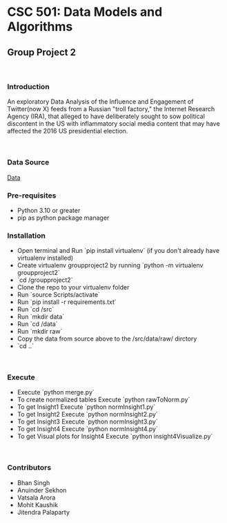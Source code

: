 <h1>CSC 501: Data Models and Algorithms</h1>
<h2>Group Project 2</h2>
</br>
<h3>Introduction</h3>
<p>An exploratory Data Analysis of the Influence and Engagement of Twitter(now X) feeds from a Russian "troll factory," the Internet Research Agency (IRA), that alleged to have deliberately sought to sow political discontent in the US with inflammatory social media content that may have affected the 2016 US presidential election.</p>
</br>
<h3>Data Source</h3>
<a href="https://github.com/fivethirtyeight/russian-troll-tweet">Data</a>
</br>
<h3>Pre-requisites</h3>
<ul>
<li>Python 3.10 or greater</li>
<li>pip as python package manager</li>
</ul>
<h3>Installation</h3>
<ul>
<li>Open terminal and Run `pip install virtualenv` (if you don't already have virtualenv installed)</li>
<li>Create virtualenv groupproject2 by running `python -m virtualenv groupproject2`</li>
<li>`cd /groupproject2`</li>
<li>Clone the repo to your virtualenv folder</li>
<li>Run `source Scripts/activate`</li>
<li>Run `pip install -r requirements.txt`</li>
<li>Run `cd /src`</li>
<li>Run `mkdir data`</li>
<li>Run `cd /data`</li>
<li>Run `mkdir raw`</li>
<li>Copy the data from source above to the /src/data/raw/ dirctory</li>
<li>`cd ..`</li>
</ul>
</br>
<h3>Execute</h3>
<ul>
<li>Execute `python merge.py`</li>
<li>To create normalized tables Execute `python rawToNorm.py`</li>
<li>To get Insight1 Execute `python normInsight1.py`</li>
<li>To get Insight2 Execute `python normInsight2.py`</li>
<li>To get Insight3 Execute `python normInsight3.py`</li>
<li>To get Insight4 Execute `python normInsight4.py`</li>
<li>To get Visual plots for Insight4 Execute `python insight4Visualize.py`</li>
</ul>
</br>
<h3>Contributors</h3>
<ul>
<li>Bhan Singh</li>
<li>Anuinder Sekhon</li>
<li>Vatsala Arora</li>
<li>Mohit Kaushik</li>
<li>Jitendra Palaparty</li>
</ul>
